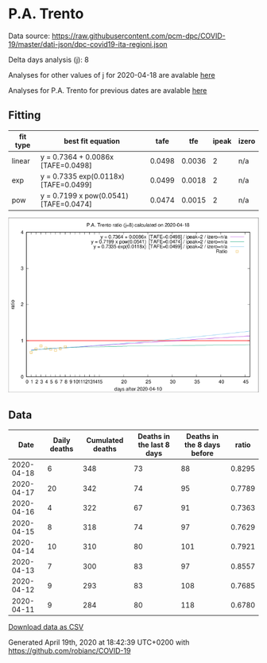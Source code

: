 # P.A. Trento

Data source: https://raw.githubusercontent.com/pcm-dpc/COVID-19/master/dati-json/dpc-covid19-ita-regioni.json

Delta days analysis (j): 8

Analyses for other values of j for 2020-04-18 are avalable [here](../2020-04-18/README.md)

Analyses for P.A. Trento for previous dates are avalable [here](../README.md)

## Fitting 
|fit type|best fit equation|tafe|tfe|ipeak|izero|
|-------|-----|--------|------|---|---|
|linear|y = 0.7364 + 0.0086x  [TAFE=0.0498]|0.0498|0.0036|2|n/a|
|exp|y = 0.7335 exp(0.0118x)  [TAFE=0.0499]|0.0499|0.0018|2|n/a|
|pow|y = 0.7199 x pow(0.0541)  [TAFE=0.0474]|0.0474|0.0015|2|n/a|

![Plot](COVID-19_p.a._trento_j8_2020-04-18.png)

## Data
|Date|Daily deaths|Cumulated deaths|Deaths in the last 8 days|Deaths in the 8 days before|ratio|
|----|----------|-----------|-------|--------------------|-----|
|2020-04-18|6|348|73|88|0.8295|
|2020-04-17|20|342|74|95|0.7789|
|2020-04-16|4|322|67|91|0.7363|
|2020-04-15|8|318|74|97|0.7629|
|2020-04-14|10|310|80|101|0.7921|
|2020-04-13|7|300|83|97|0.8557|
|2020-04-12|9|293|83|108|0.7685|
|2020-04-11|9|284|80|118|0.6780|

[Download data as CSV](COVID-19_p.a._trento_j8_2020-04-18.csv)

Generated April 19th, 2020 at 18:42:39 UTC+0200 with https://github.com/robianc/COVID-19
